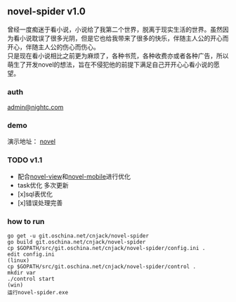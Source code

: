 ## novel-spider v1.0
曾经一度痴迷于看小说，小说给了我第二个世界，脱离于现实生活的世界。虽然因为看小说耽误了很多光阴，但是它也给我带来了很多的快乐，伴随主人公的开心而开心，伴随主人公的伤心而伤心。  
只是现在看小说相比之前更为麻烦了，各种书荒，各种收费亦或者各种广告，所以萌生了开发novel的想法，旨在不侵犯他的前提下满足自己开开心心看小说的愿望。  

### auth
admin@nightc.com

### demo
演示地址： [novel](http://novel.nightc.com) 

### TODO v1.1
 - 配合[novel-view](http://git.oschina.net/cnjack/novel-view)和[novel-mobile](http://git.oschina.net/cnjack/novel-mobile)进行优化
 - task优化 多次更新
 - [x]sql表优化
 - [x]错误处理完善

### how to run
```
go get -u git.oschina.net/cnjack/novel-spider
go build git.oschina.net/cnjack/novel-spider
cp $GOPATH/src/git.oschina.net/cnjack/novel-spider/config.ini .
edit config.ini
(linux)
cp $GOPATH/src/git.oschina.net/cnjack/novel-spider/control .
mkdir var
./control start
(win)
运行novel-spider.exe
```